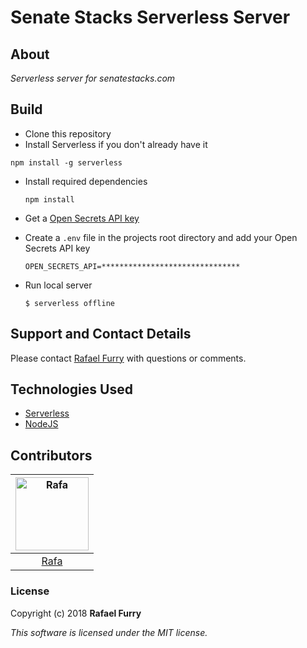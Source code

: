# Senate Stacks Serverless Server

## About

_Serverless server for senatestacks.com_

## Build

* Clone this repository
* Install Serverless if you don't already have it
```
npm install -g serverless
```
* Install required dependencies
  ```
  npm install
  ```
* Get a [Open Secrets API key](https://www.opensecrets.org/open-data/api)
* Create a ```.env``` file in the projects root directory and add your Open Secrets API key
  ```
  OPEN_SECRETS_API=*******************************
  ```

* Run local server
  ```
  $ serverless offline
  ```

## Support and Contact Details

Please contact [Rafael Furry](rfurry@gmail.com) with questions or comments.


## Technologies Used

* [Serverless](https://serverless.com/)
* [NodeJS](https://nodejs.org/)


## Contributors

| [<img alt="Rafa" src="https://avatars0.githubusercontent.com/u/13779974?s=460&v=4" width="117">](https://github.com/bullthistle) |
|:---:|
|[Rafa](https://github.com/bullthistle)

### License

Copyright (c) 2018 **Rafael Furry**

*This software is licensed under the MIT license.*
